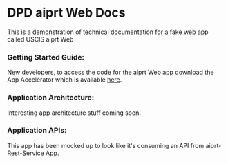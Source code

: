 # DPD aiprt Web Docs

This is a demonstration of technical documentation for a fake web app called USCIS aiprt Web

### Getting Started Guide:
New developers, to access the code for the aiprt Web app download the App Accelerator which is available [here](https://tap-gui.trvcloud.com/create). 

### Application Architecture:  
Interesting app architecture stuff coming soon.

### Application APIs:  
This app has been mocked up to look like it's consuming an API from aiprt-Rest-Service App.

